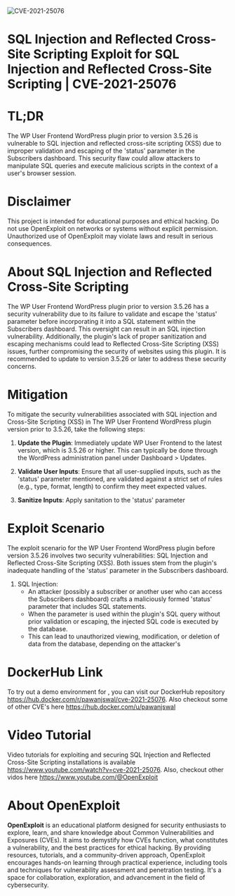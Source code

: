 ![CVE-2021-25076](https://raw.githubusercontent.com/pawanjswal/pawanjswal.github.io/master/cve/cve-2021-25076/assets/thumbnail.jpg)

# SQL Injection and Reflected Cross-Site Scripting Exploit for SQL Injection and Reflected Cross-Site Scripting | CVE-2021-25076

# TL;DR
The WP User Frontend WordPress plugin prior to version 3.5.26 is vulnerable to SQL injection and reflected cross-site scripting (XSS) due to improper validation and escaping of the 'status' parameter in the Subscribers dashboard. This security flaw could allow attackers to manipulate SQL queries and execute malicious scripts in the context of a user's browser session.

# Disclaimer
This project is intended for educational purposes and ethical hacking. Do not use OpenExploit on networks or systems without explicit permission. Unauthorized use of OpenExploit may violate laws and result in serious consequences.

# About SQL Injection and Reflected Cross-Site Scripting
The WP User Frontend WordPress plugin prior to version 3.5.26 has a security vulnerability due to its failure to validate and escape the 'status' parameter before incorporating it into a SQL statement within the Subscribers dashboard. This oversight can result in an SQL injection vulnerability. Additionally, the plugin's lack of proper sanitization and escaping mechanisms could lead to Reflected Cross-Site Scripting (XSS) issues, further compromising the security of websites using this plugin. It is recommended to update to version 3.5.26 or later to address these security concerns.

# Mitigation
To mitigate the security vulnerabilities associated with SQL injection and Cross-Site Scripting (XSS) in The WP User Frontend WordPress plugin version prior to 3.5.26, take the following steps:

1. **Update the Plugin**: Immediately update WP User Frontend to the latest version, which is 3.5.26 or higher. This can typically be done through the WordPress administration panel under Dashboard > Updates.

2. **Validate User Inputs**: Ensure that all user-supplied inputs, such as the 'status' parameter mentioned, are validated against a strict set of rules (e.g., type, format, length) to confirm they meet expected values.

3. **Sanitize Inputs**: Apply sanitation to the 'status' parameter

# Exploit Scenario
The exploit scenario for the WP User Frontend WordPress plugin before version 3.5.26 involves two security vulnerabilities: SQL Injection and Reflected Cross-Site Scripting (XSS). Both issues stem from the plugin's inadequate handling of the 'status' parameter in the Subscribers dashboard.

1. SQL Injection:
   - An attacker (possibly a subscriber or another user who can access the Subscribers dashboard) crafts a maliciously formed 'status' parameter that includes SQL statements.
   - When the parameter is used within the plugin's SQL query without prior validation or escaping, the injected SQL code is executed by the database.
   - This can lead to unauthorized viewing, modification, or deletion of data from the database, depending on the attacker's

# DockerHub Link
To try out a demo environment for , you can visit our DockerHub repository https://hub.docker.com/r/pawanjswal/cve-2021-25076. Also checkout some of other CVE's here https://hub.docker.com/u/pawanjswal

# Video Tutorial
Video tutorials for exploiting  and securing SQL Injection and Reflected Cross-Site Scripting installations is available https://www.youtube.com/watch?v=cve-2021-25076. Also, checkout other vidos here https://www.youtube.com/@OpenExploit

# About OpenExploit
**OpenExploit** is an educational platform designed for security enthusiasts to explore, learn, and share knowledge about Common Vulnerabilities and Exposures (CVEs). It aims to demystify how CVEs function, what constitutes a vulnerability, and the best practices for ethical hacking. By providing resources, tutorials, and a community-driven approach, OpenExploit encourages hands-on learning through practical experience, including tools and techniques for vulnerability assessment and penetration testing. It's a space for collaboration, exploration, and advancement in the field of cybersecurity.